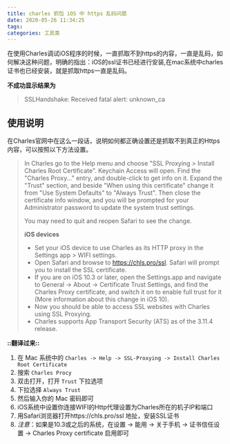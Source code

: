 ```yaml
---
title: charles 抓包 iOS 中 https 乱码问题
date: 2020-05-26 11:34:25
tags: 
categories: 工具类
---
```


在使用Charles调试iOS程序的时候，一直抓取不到https的内容，一直是乱码，如何解决这种问题，明确的指出：iOS的ssl证书已经进行安装,在mac系统中charles证书也已经安装，就是抓取https一直是乱码。

**不成功显示结果为**
> SSLHandshake: Received fatal alert: unknown_ca

## 使用说明
在Charles官网中在这么一段话，说明如何都正确设置还是抓取不到真正的Https内容，可以按照以下方法设置。

> In Charles go to the Help menu and choose "SSL Proxying > Install Charles Root Certificate". Keychain Access will open. Find the "Charles Proxy..." entry, and double-click to get info on it. Expand the "Trust" section, and beside "When using this certificate" change it from "Use System Defaults" to "Always Trust". Then close the certificate info window, and you will be prompted for your Administrator password to update the system trust settings.
> 
> You may need to quit and reopen Safari to see the change.
> 
> **iOS devices**
> - Set your iOS device to use Charles as its HTTP proxy in the Settings app > WIFI settings.
> - Open Safari and browse to https://chls.pro/ssl. Safari will prompt you to install the SSL certificate.
> - If you are on iOS 10.3 or later, open the Settings.app and navigate to General -> About -> Certificate Trust Settings, and find the Charles Proxy certificate, and switch it on to enable full trust for it (More information about this change in iOS 10).
> - Now you should be able to access SSL websites with Charles using SSL Proxying.
> - Charles supports App Transport Security (ATS) as of the 3.11.4 release.

**::翻译过来::**

1. 在 Mac 系统中的 `Charles -> Help -> SSL-Proxying -> Install Charles Root Certificate`
2. 搜索 `Charles Procy`
3. 双击打开，打开 `Trust` 下拉选项
4. 下拉选择 `Always Trust`
5. 然后输入你的 Mac 密码即可
6. iOS系统中设置你连接WIFI的Http代理设置为Charles所在的机子IP和端口
7. 用Safari浏览器打开https://chls.pro/ssl 地扯，安装SSL证书
8. *注意*：如果是10.3或之后的系统，在设置 -> 能用 -> 关于手机 -> 证书信任设置 -> Charles Proxy certificate 启用即可